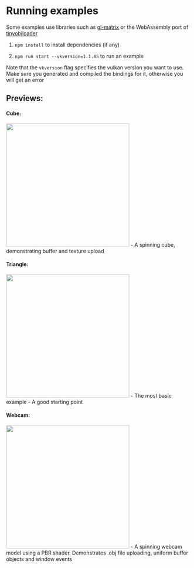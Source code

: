 # Running examples

Some examples use libraries such as [gl-matrix](http://glmatrix.net/) or the WebAssembly port of [tinyobjloader](https://github.com/maierfelix/tolw)

1. ``npm install`` to install dependencies (if any)

2. ``npm run start --vkversion=1.1.85`` to run an example

Note that the `vkversion` flag specifies the vulkan version you want to use. Make sure you generated and compiled the bindings for it, otherwise you will get an error

## Previews:

#### Cube:
<img src="https://i.imgur.com/ey9XooY.gif" width="336">
 - A spinning cube, demonstrating buffer and texture upload

#### Triangle:
<img src="https://i.imgur.com/nGGxpsQ.gif" width="336">
 - The most basic example - A good starting point

#### Webcam:
<img src="https://i.imgur.com/cRrVc1N.gif" width="336">
 - A spinning webcam model using a PBR shader. Demonstrates .obj file uploading, uniform buffer objects and window events
